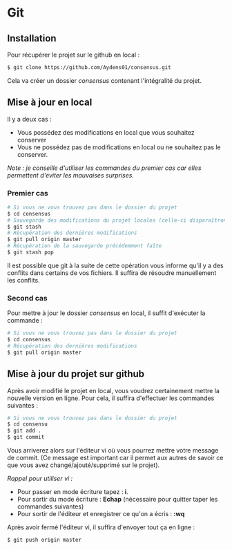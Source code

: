 # Git

## Installation

Pour récupérer le projet sur le github en local :
```sh
$ git clone https://github.com/Aydens01/consensus.git
```
Cela va créer un dossier *consensus* contenant l'intégralité du projet.

## Mise à jour en local

Il y a deux cas :

* Vous possédez des modifications en local que vous souhaitez conserver
* Vous ne possédez pas de modifications en local ou ne souhaitez pas le conserver.

*Note : je conseille d'utiliser les commandes du premier cas car elles permettent d'éviter les mauvaises surprises.*

### Premier cas

```sh
# Si vous ne vous trouvez pas dans le dossier du projet
$ cd consensus
# Sauvegarde des modifications du projet locales (celle-ci disparaîtront mais ce n'est que provisoire)
$ git stash
# Récupération des dernières modifications
$ git pull origin master
# Récupération de la sauvegarde précédemment faîte
$ git stash pop
``` 

Il est possible que git à la suite de cette opération vous informe qu'il y a des conflits dans certains de vos fichiers. Il suffira de résoudre manuellement les conflits.

### Second cas

Pour mettre à jour le dossier *consensus* en local, il suffit d'exécuter la commande : 
```sh
# Si vous ne vous trouvez pas dans le dossier du projet
$ cd consensus
# Récupération des dernières modifications
$ git pull origin master
``` 

## Mise à jour du projet sur github

Après avoir modifié le projet en local, vous voudrez certainement mettre la nouvelle version en ligne. Pour cela, il suffira d'effectuer les commandes suivantes : 
```sh
# Si vous ne vous trouvez pas dans le dossier du projet 
$ cd consensu
$ git add .
$ git commit
```
Vous arriverez alors sur l'éditeur vi où vous pourrez mettre votre message de commit. (Ce message est important car il permet aux autres de savoir ce que vous avez changé/ajouté/supprimé sur le projet).

*Rappel pour utiliser vi :*
* Pour passer en mode écriture tapez : **i**.
* Pour sortir du mode écriture : **Echap** (nécessaire pour quitter taper les commandes suivantes)
* Pour sortir de l'éditeur et enregistrer ce qu'on a écris : **:wq**

Après avoir fermé l'éditeur vi, il suffira d'envoyer tout ça en ligne :
```sh
$ git push origin master
```